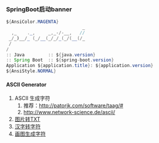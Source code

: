 

### SpringBoot启动banner

```java
${AnsiColor.MAGENTA}
                             _
  ,_    ._,     _,_-/-__,   //
 _/_)__/_ (_/__(_/_/_(_/(__(/_
 /
/
:: Java         :: ${java.version}
:: Spring Boot  :: ${spring-boot.version}
Application ${application.title}: ${application.version}
${AnsiStyle.NORMAL}
```

#### ASCII Generator

1. ASCII 生成字符
   1. 推荐：http://patorjk.com/software/taag/#
   2. http://www.network-science.de/ascii/
2. [图片转TXT](https://www.degraeve.com/img2txt.php)
3. [汉字转字符](http://life.chacuo.net/convertfont2char)
4. [画图生成字符](https://asciiflow.com/#/)

